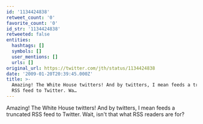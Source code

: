 ```yaml
---
id: '1134424838'
retweet_count: '0'
favorite_count: '0'
id_str: '1134424838'
retweeted: false
entities:
  hashtags: []
  symbols: []
  user_mentions: []
  urls: []
original_url: https://twitter.com/jth/status/1134424838
date: '2009-01-20T20:39:45.000Z'
title: >-
  Amazing! The White House twitters! And by twitters, I mean feeds a truncated
  RSS feed to Twitter. Wa…
---
```


Amazing! The White House twitters! And by twitters, I mean feeds a truncated RSS feed to Twitter. Wait, isn't that what RSS readers are for?